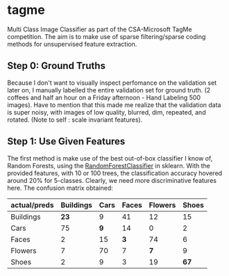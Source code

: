 tagme
=====

Multi Class Image Classifier as part of the CSA-Microsoft TagMe competition. 
The aim is to make use of sparse filtering/sparse coding methods for unsupervised feature extraction.

Step 0: Ground Truths
---------------------
Because I don't want to visually inspect perfomance on the validation set later on, I manually labelled the entire validation set for ground truth. 
(2 coffees and half an hour on a Friday afternoon - Hand Labeling 500 images). Have to mention that this made me realize that the validation data is super noisy, with images of low quality, blurred, dim, repeated, and rotated. (Note to self : scale invariant features).

Step 1: Use Given Features
--------------------------
The first method is make use of the best out-of-box classifier I know of, Random Forests, using the <a href="http://blog.yhathq.com/posts/random-forests-in-python.html">RandomForestClassifier</a> in sklearn. With the provided features, with 10 or 100 trees, the classification accuracy hovered around 20% for 5-classes. Clearly, we need more discriminative features here. The confusion matrix obtained:

actual/preds | Buildings | Cars | Faces | Flowers | Shoes
------------- |---|---|---|---|---
Buildings | **23** | 9 | 41 | 12 | 15
Cars | 75  |**9** | 14 | 0 | 2
Faces | 2 | 15 | **3** | 74 | 6
Flowers | 7 | 70 | 7 | **7** | 9
Shoes | 2 | 9 | 3 | 19 | **67**
